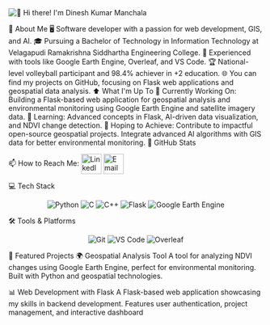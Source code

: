 <img src="https://raw.githubusercontent.com/Raymo111/Raymo111/master/intro.gif" alt="👋 Hi there! I'm Dinesh Kumar Manchala" title="👋 Hi there! I'm Dinesh Kumar Manchala"/>


:book: About Me
🖥 Software developer with a passion for web development, GIS, and AI.
🎓 Pursuing a Bachelor of Technology in Information Technology at Velagapudi Ramakrishna Siddhartha Engineering College.
💼 Experienced with tools like Google Earth Engine, Overleaf, and VS Code.
🏆 National-level volleyball participant and 98.4% achiever in +2 education.
🌐 You can find my projects on GitHub, focusing on Flask web applications and geospatial data analysis.
⬆ What I'm Up To
🔨 Currently Working On: Building a Flask-based web application for geospatial analysis and environmental monitoring using Google Earth Engine and satellite imagery data.
🌱 Learning: Advanced concepts in Flask, AI-driven data visualization, and NDVI change detection.
🤞 Hoping to Achieve:
Contribute to impactful open-source geospatial projects.
Integrate advanced AI algorithms with GIS data for better environmental monitoring.
🔔 GitHub Stats

📫 How to Reach Me:
<img src="https://img.shields.io/badge/LinkedIn-0A66C2?style=for-the-badge&logo=linkedin&logoColor=white" height="40em" align="center" alt="LinkedIn" title="Follow on LinkedIn"/> <img src="https://img.shields.io/badge/Email-D14836?style=for-the-badge&logo=gmail&logoColor=white" height="40em" align="center" alt="Email" title="Email Me"/>

💻 Tech Stack
<p align="center"> <img src="https://img.shields.io/badge/Python-FFD43B?style=for-the-badge&logo=python&logoColor=blue" alt="Python"/> <img src="https://img.shields.io/badge/C-A8B9CC?style=for-the-badge&logo=c&logoColor=white" alt="C"/> <img src="https://img.shields.io/badge/C++-00599C?style=for-the-badge&logo=c%2B%2B&logoColor=white" alt="C++"/> <img src="https://img.shields.io/badge/Flask-000000?style=for-the-badge&logo=flask&logoColor=white" alt="Flask"/> <img src="https://img.shields.io/badge/Google%20Earth%20Engine-34A853?style=for-the-badge&logo=googleearth&logoColor=white" alt="Google Earth Engine"/> </p>
🛠 Tools & Platforms
<p align="center"> <img src="https://img.shields.io/badge/Git-F05032?style=for-the-badge&logo=git&logoColor=white" alt="Git"/> <img src="https://img.shields.io/badge/VS%20Code-007ACC?style=for-the-badge&logo=visual-studio-code&logoColor=white" alt="VS Code"/> <img src="https://img.shields.io/badge/Overleaf-47A141?style=for-the-badge&logo=overleaf&logoColor=white" alt="Overleaf"/> </p>
🚀 Featured Projects
🌍 Geospatial Analysis Tool
A tool for analyzing NDVI changes using Google Earth Engine, perfect for environmental monitoring. Built with Python and geospatial technologies.

📊 Web Development with Flask
A Flask-based web application showcasing my skills in backend development. Features user authentication, project management, and interactive dashboard
